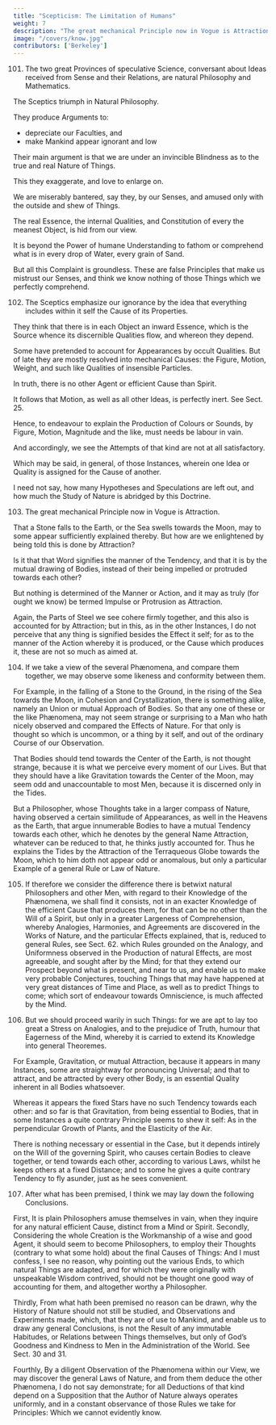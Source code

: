 ```yaml
---
title: "Scepticism: The Limitation of Humans"
weight: 7
description: "The great mechanical Principle now in Vogue is Attraction"
image: "/covers/know.jpg"
contributors: ['Berkeley']
---
```



101. The two great Provinces of speculative Science, conversant about Ideas received from Sense and their Relations, are natural Philosophy and Mathematics.


The Sceptics triumph in Natural Philosophy.

They produce Arguments to:
- depreciate our Faculties, and
- make Mankind appear ignorant and low

Their main argument is that we are under an invincible Blindness as to the true and real Nature of Things.

This they exaggerate, and love to enlarge on.

We are miserably bantered, say they, by our Senses, and amused only with the outside and shew of Things. 

The real Essence, the internal Qualities, and Constitution of every the meanest Object, is hid from our view.

It is beyond the Power of humane Understanding to fathom or comprehend what is in every drop of Water, every grain of Sand. 

But all this Complaint is groundless. These are false Principles that make us mistrust our Senses, and think we know nothing of those Things which we perfectly comprehend.


102. The Sceptics emphasize our ignorance by the idea that everything includes within it self the Cause of its Properties.

They think that there is in each Object an inward Essence, which is the Source whence its discernible Qualities flow, and whereon they depend. 

Some have pretended to account for Appearances by occult Qualities. But of late they are mostly resolved into mechanical Causes: the Figure, Motion, Weight, and such like Qualities of insensible Particles.

In truth, there is no other Agent or efficient Cause than Spirit.

It follows that Motion, as well as all other Ideas, is perfectly inert. See Sect. 25. 

Hence, to endeavour to explain the Production of Colours or Sounds, by Figure, Motion, Magnitude and the like, must needs be labour in vain.

And accordingly, we see the Attempts of that kind are not at all satisfactory. 

Which may be said, in general, of those Instances, wherein one Idea or Quality is assigned for the Cause of another.

I need not say, how many Hypotheses and Speculations are left out, and how much the Study of Nature is abridged by this Doctrine.


103. The great mechanical Principle now in Vogue is Attraction. 

That a Stone falls to the Earth, or the Sea swells towards the Moon, may to some appear sufficiently explained thereby. But how are we enlightened by being told this is done by Attraction? 

Is it that that Word signifies the manner of the Tendency, and that it is by the mutual drawing of Bodies, instead of their being impelled or protruded towards each other? 

But nothing is determined of the Manner or Action, and it may as truly (for ought we know) be termed Impulse or Protrusion as Attraction.

Again, the Parts of Steel we see cohere firmly together, and this also is accounted for by Attraction; but in this, as in the other Instances, I do not perceive that any thing is signified besides the Effect it self; for as to the manner of the Action whereby it is produced, or the Cause which produces it, these are not so much as aimed at.


104. If we take a view of the several Phænomena, and compare them together, we may observe some likeness and conformity between them. 

For Example, in the falling of a Stone to the Ground, in the rising of the Sea towards the Moon, in Cohesion and Crystallization, there is something alike, namely an Union or mutual Approach of Bodies. So that any one of these or the like Phænomena, may not seem strange or surprising to a Man who hath nicely observed and compared the Effects of Nature. For that only is thought so which is uncommon, or a thing by it self, and out of the ordinary Course of our Observation.

That Bodies should tend towards the Center of the Earth, is not thought strange, because it is what we perceive every moment of our Lives. But that they should have a like Gravitation towards the Center of the Moon, may seem odd and unaccountable to most Men, because it is discerned only in the Tides.

But a Philosopher, whose Thoughts take in a larger compass of Nature, having observed a certain similitude of Appearances, as well in the Heavens as the Earth, that argue innumerable Bodies to have a mutual Tendency towards each other, which he denotes by the general Name Attraction, whatever can be reduced to that, he thinks justly accounted for. Thus he explains the Tides by the Attraction of the Terraqueous Globe towards the Moon, which to him doth not appear odd or anomalous, but only a particular Example of a general Rule or Law of Nature.


105. If therefore we consider the difference there is betwixt natural Philosophers and other Men, with regard to their Knowledge of the Phænomena, we shall find it consists, not in an exacter Knowledge of the efficient Cause that produces them, for that can be no other than the Will of a Spirit, but only in a greater Largeness of Comprehension, whereby Analogies, Harmonies, and Agreements are discovered in the Works of Nature, and the particular Effects explained, that is, reduced to general Rules, see Sect. 62. which Rules grounded on the Analogy, and Uniformness observed in the Production of natural Effects, are most agreeable, and sought after by the Mind; for that they extend our Prospect beyond what is present, and near to us, and enable us to make very probable Conjectures, touching Things that may have happened at very great distances of Time and Place, as well as to predict Things to come; which sort of endeavour towards Omniscience, is much affected by the Mind.


106. But we should proceed warily in such Things: for we are apt to lay too great a Stress on Analogies, and to the prejudice of Truth, humour that Eagerness of the Mind, whereby it is carried to extend its Knowledge into general Theoremes.

For Example, Gravitation, or mutual Attraction, because it appears in many Instances, some are straightway for pronouncing Universal; and that to attract, and be attracted by every other Body, is an essential Quality inherent in all Bodies whatsoever.

Whereas it appears the fixed Stars have no such Tendency towards each other: and so far is that Gravitation, from being essential to Bodies, that in some Instances a quite contrary Principle seems to shew it self: As in the perpendicular Growth of Plants, and the Elasticity of the Air.

There is nothing necessary or essential in the Case, but it depends intirely on the Will of the governing Spirit, who causes certain Bodies to cleave together, or tend towards each other, according to various Laws, whilst he keeps others at a fixed Distance; and to some he gives a quite contrary Tendency to fly asunder, just as he sees convenient.


107. After what has been premised, I think we may lay down the following Conclusions.

First, It is plain Philosophers amuse themselves in vain, when they inquire for any natural efficient Cause, distinct from a Mind or Spirit. Secondly, Considering the whole Creation is the Workmanship of a wise and good Agent, it should seem to become Philosophers, to employ their Thoughts (contrary to what some hold) about the final Causes of Things: And I must confess, I see no reason, why pointing out the various Ends, to which natural Things are adapted, and for which they were originally with unspeakable Wisdom contrived, should not be thought one good way of accounting for them, and altogether worthy a Philosopher. 

Thirdly, From what hath been premised no reason can be drawn, why the History of Nature should not still be studied, and Observations and Experiments made, which, that they are of use to Mankind, and enable us to draw any general Conclusions, is not the Result of any immutable Habitudes, or Relations between Things themselves, but only of God’s Goodness and Kindness to Men in the Administration of the World. See Sect. 30 and 31. 

Fourthly, By a diligent Observation of the Phænomena within our View, we may discover the general Laws of Nature, and from them deduce the other Phænomena, I do not say demonstrate; for all Deductions of that kind depend on a Supposition that the Author of Nature always operates uniformly, and in a constant observance of those Rules we take for Principles: Which we cannot evidently know.
